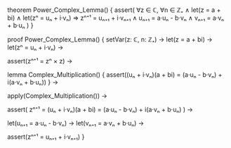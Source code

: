 theorem Power_Complex_Lemma() {
  assert(
    ∀z ∈ ℂ, ∀n ∈ ℤ₊ ∧ 
    let(z = a + bi) ∧
    let(zⁿ = uₙ + i·vₙ) ⇒
    zⁿ⁺¹ = uₙ₊₁ + i·vₙ₊₁ ∧
    uₙ₊₁ = a·uₙ - b·vₙ ∧
    vₙ₊₁ = a·vₙ + b·uₙ
  )
}

proof Power_Complex_Lemma() {
  setVar(z: ℂ, n: ℤ₊) →
  let(z = a + bi) →
  let(zⁿ = uₙ + i·vₙ) →
  
  assert(zⁿ⁺¹ = zⁿ × z) →
  
  lemma Complex_Multiplication() {
    assert((uₙ + i·vₙ)(a + bi) = (a·uₙ - b·vₙ) + i(a·vₙ + b·uₙ))
  } →
  
  apply(Complex_Multiplication()) →
  
  assert(
    zⁿ⁺¹ = (uₙ + i·vₙ)(a + bi) = (a·uₙ - b·vₙ) + i(a·vₙ + b·uₙ)
  ) →
  
  let(uₙ₊₁ = a·uₙ - b·vₙ) →
  let(vₙ₊₁ = a·vₙ + b·uₙ) →
  
  assert(zⁿ⁺¹ = uₙ₊₁ + i·vₙ₊₁)
}